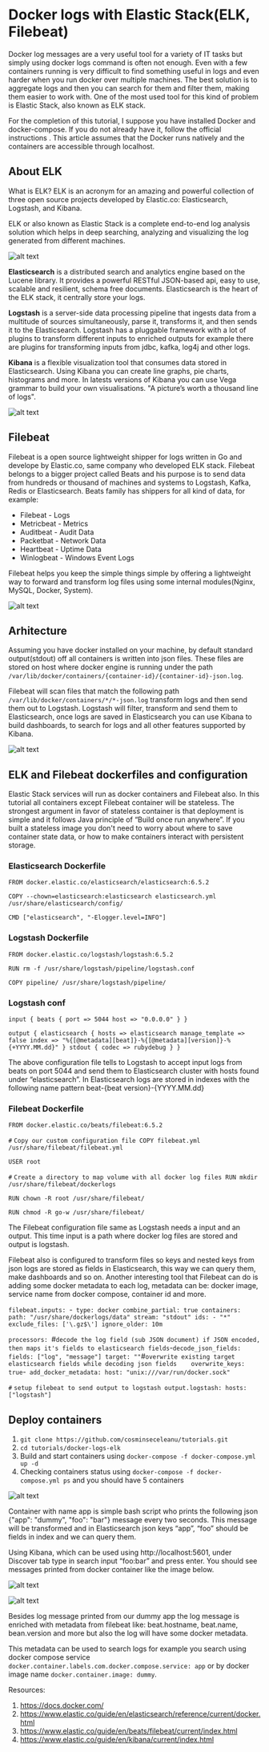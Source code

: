 # Docker logs with Elastic Stack(ELK, Filebeat)

Docker log messages are a very useful tool for a variety of IT tasks but simply using docker logs command is often not enough. Even with a few containers running is very difficult to find something useful in logs and even harder when you run docker over multiple machines. The best solution is to aggregate logs and then you can search for them and filter them, making them easier to work with. One of the most used tool for this kind of problem is Elastic Stack, also known as ELK stack.

For the completion of this tutorial, I suppose you have installed Docker and docker-compose. If you do not already have it, follow the official instructions . This article assumes that the Docker runs natively and the containers are accessible through localhost.

## About ELK

What is ELK? ELK is an acronym for an amazing and powerful collection of three open source projects developed by Elastic.co: Elasticsearch, Logstash, and Kibana.

ELK or also known as Elastic Stack is a complete end-to-end log analysis solution which helps in deep searching, analyzing and visualizing the log generated from different machines.


![alt text](./images/elk.png)

**Elasticsearch** is a distributed search and analytics engine based on the Lucene library. It provides a powerful RESTful JSON-based api, easy to use, scalable and resilient, schema free documents. Elasticsearch is the heart of the ELK stack, it centrally store your logs.

**Logstash** is a server-side data processing pipeline that ingests data from a multitude of sources simultaneously, parse it, transforms it, and then sends it to the Elasticsearch. Logstash has a pluggable framework with a lot of plugins to transform different inputs to enriched outputs for example there are plugins for transforming inputs from jdbc, kafka, log4j and other logs.

**Kibana** is a flexible visualization tool that consumes data stored in Elasticsearch. Using Kibana you can create line graphs, pie charts, histograms and more. In latests versions of Kibana you can use Vega grammar to build your own visualisations. "A picture’s worth a thousand line of logs".

![alt text](./images/kibana-timeseries.jpg)

## Filebeat

Filebeat is a open source lightweight shipper for logs written in Go and develope by Elastic.co, same company who developed ELK stack. Filebeat belongs to a bigger project called Beats and his purpose is to send data from hundreds or thousand of machines and systems to Logstash, Kafka, Redis or Elasticsearch. Beats family has shippers for all kind of data, for example:
 * Filebeat - Logs
 * Metricbeat - Metrics
 * Auditbeat - Audit Data
 * Packetbat - Network Data
 * Heartbeat - Uptime Data
 * Winlogbeat - Windows Event Logs
 
Filebeat helps you keep the simple things simple by offering a lightweight way to forward and transform log files using some internal modules(Nginx, MySQL, Docker, System).

![alt text](./images/filebeat-elk.png)

## Arhitecture

Assuming you have docker installed on your machine, by default standard output(stdout) off all containers is written into json files. These files are stored on host where docker engine is running under the path `/var/lib/docker/containers/{container-id}/{container-id}-json.log`.

Filebeat will scan files that match the following path `/var/lib/docker/containers/*/*-json.log` transform logs and then send them out to Logstash. Logstash will filter, transform and send them to Elasticsearch, once logs are saved in Elasticsearch you can use Kibana to build dashboards, to search for logs and all other features supported by Kibana.

![alt text](./images/arhitecture.png)

## ELK and Filebeat dockerfiles and configuration

Elastic Stack services will run as docker containers and Filebeat also. In this tutorial all containers except Filebeat container will be stateless. The strongest argument in favor of stateless container is that deployment is simple and it follows Java principle of “Build once run anywhere”. If you built a stateless image you don't need to worry about where to save container state data, or how to make containers interact with persistent storage.

### Elasticsearch Dockerfile

`FROM docker.elastic.co/elasticsearch/elasticsearch:6.5.2`

`COPY --chown=elasticsearch:elasticsearch elasticsearch.yml /usr/share/elasticsearch/config/`

`CMD ["elasticsearch", "-Elogger.level=INFO"]`

### Logstash Dockerfile

`FROM docker.elastic.co/logstash/logstash:6.5.2`

`RUN rm -f /usr/share/logstash/pipeline/logstash.conf`

`COPY pipeline/ /usr/share/logstash/pipeline/`

### Logstash conf 

`input {
    beats {
        port => 5044
        host => "0.0.0.0"
      }
    }`
    
`output {
    elasticsearch {
        hosts => elasticsearch
        manage_template => false
            index => "%{[@metadata][beat]}-%{[@metadata][version]}-%{+YYYY.MM.dd}"
    }
   stdout { codec => rubydebug }
}`

The above configuration file tells to Logstash to accept input logs from beats on port 5044 and send them to Elasticsearch cluster with hosts found under “elasticsearch”. In Elasticsearch logs are stored in indexes with the following name pattern beat-{beat version}-{YYYY.MM.dd}

### Filebeat Dockerfile

`FROM docker.elastic.co/beats/filebeat:6.5.2`

`#` `Copy our custom configuration file
COPY filebeat.yml /usr/share/filebeat/filebeat.yml`

`USER root`

`#` `Create a directory to map volume with all docker log files
RUN mkdir /usr/share/filebeat/dockerlogs`

`RUN chown -R root /usr/share/filebeat/`

`RUN chmod -R go-w /usr/share/filebeat/`

The Filebeat configuration file same as Logstash needs a input and an output. This time input is a path where docker log files are stored and output is logstash.

Filebeat also is configured to transform files so keys and nested keys from json logs are stored as fields in Elasticsearch, this way we can query them, make dashboards and so on. Another interesting tool that Filebeat can do is adding some docker metadata to each log, metadata can be: docker image, service name from docker compose, container id and more.

`filebeat.inputs:
`-` type: docker
 combine_partial: true
 containers:
   path: "/usr/share/dockerlogs/data"
   stream: "stdout"
   ids:
     - "*"
 exclude_files: ['\.gz$\']
 ignore_older: 10m`
 
`processors:
 `#` decode the log field (sub JSON document) if JSON encoded, then maps it's fields to elasticsearch fields
`-` decode_json_fields:
   fields: ["log", "message"]
   target: ""
   `#` overwrite existing target elasticsearch fields while decoding json fields   
   overwrite_keys: true
`-` add_docker_metadata:
   host: "unix:///var/run/docker.sock"`
   
`#` `setup filebeat to send output to logstash
output.logstash:
 hosts: ["logstash"]`
 
 ## Deploy containers
 
 1. `git clone https://github.com/cosminseceleanu/tutorials.git`
 2. `cd tutorials/docker-logs-elk`
 3. Build and start containers using `docker-compose -f docker-compose.yml up -d`
 4. Checking containers status using `docker-compose -f docker-compose.yml ps` and you should have 5 containers
 
 ![alt text](./images/containers.png)
 
 Container with name app is simple bash script who prints the following json {\"app\": "dummy", "foo": "bar"} message every two seconds. This message will be transformed and in Elasticsearch json keys “app”, “foo” should be fields in index and we can query them.

Using Kibana, which can be used using http://localhost:5601, under Discover tab type in search input “foo:bar” and press enter. You should see messages printed from docker container like the image below.

![alt text](./images/kibana1.png)

![alt text](./images/kibana2.png)

Besides log message printed from our dummy app the log message is enriched with metadata from filebeat like: beat.hostname, beat.name, bean.version and more but also the log will have some docker metadata.
 
This metadata can be used to search logs for example you search using docker compose service `docker.container.labels.com.docker.compose.service: app` or by docker image name `docker.container.image: dummy`.

Resources:
1. https://docs.docker.com/
2. https://www.elastic.co/guide/en/elasticsearch/reference/current/docker.html
3. https://www.elastic.co/guide/en/beats/filebeat/current/index.html
4. https://www.elastic.co/guide/en/kibana/current/index.html



